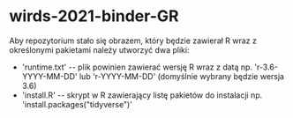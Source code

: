 # wirds-2021-binder-GR

Aby repozytorium stało się obrazem, który będzie zawierał R wraz z określonymi pakietami należy utworzyć dwa pliki:

+ 'runtime.txt' -- plik powinien zawierać wersję R wraz z datą np. 'r-3.6-YYYY-MM-DD' lub 'r-YYYY-MM-DD' (domyślnie wybrany będzie wersja 3.6)
+ 'install.R' -- skrypt w R zawierający listę pakietów do instalacji np. 'install.packages("tidyverse")'
